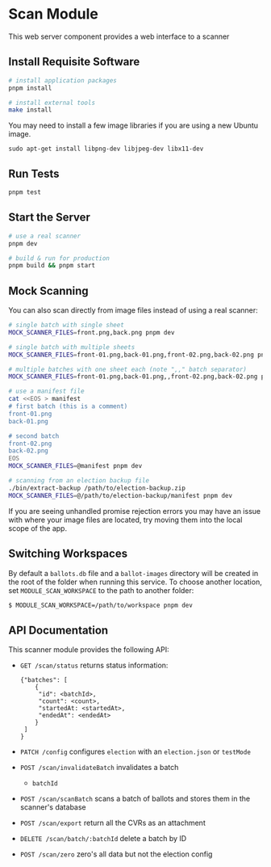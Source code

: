 # Scan Module

This web server component provides a web interface to a scanner

## Install Requisite Software

```sh
# install application packages
pnpm install

# install external tools
make install
```

You may need to install a few image libraries if you are using a new Ubuntu
image.

```
sudo apt-get install libpng-dev libjpeg-dev libx11-dev
```

## Run Tests

```sh
pnpm test
```

## Start the Server

```sh
# use a real scanner
pnpm dev

# build & run for production
pnpm build && pnpm start
```

## Mock Scanning

You can also scan directly from image files instead of using a real scanner:

```sh
# single batch with single sheet
MOCK_SCANNER_FILES=front.png,back.png pnpm dev

# single batch with multiple sheets
MOCK_SCANNER_FILES=front-01.png,back-01.png,front-02.png,back-02.png pnpm dev

# multiple batches with one sheet each (note ",," batch separator)
MOCK_SCANNER_FILES=front-01.png,back-01.png,,front-02.png,back-02.png pnpm dev

# use a manifest file
cat <<EOS > manifest
# first batch (this is a comment)
front-01.png
back-01.png

# second batch
front-02.png
back-02.png
EOS
MOCK_SCANNER_FILES=@manifest pnpm dev

# scanning from an election backup file
./bin/extract-backup /path/to/election-backup.zip
MOCK_SCANNER_FILES=@/path/to/election-backup/manifest pnpm dev
```

If you are seeing unhandled promise rejection errors you may have an issue with where your image files are located, try moving them into the local scope of the app.

## Switching Workspaces

By default a `ballots.db` file and a `ballot-images` directory will be created
in the root of the folder when running this service. To choose another location,
set `MODULE_SCAN_WORKSPACE` to the path to another folder:

```sh
$ MODULE_SCAN_WORKSPACE=/path/to/workspace pnpm dev
```

## API Documentation

This scanner module provides the following API:

- `GET /scan/status` returns status information:

  ```
  {"batches": [
      {
       "id": <batchId>,
       "count": <count>,
       "startedAt: <startedAt>,
       "endedAt": <endedAt>
      }
   ]
  }
  ```

- `PATCH /config` configures `election` with an `election.json` or `testMode`

- `POST /scan/invalidateBatch` invalidates a batch

  - `batchId`

- `POST /scan/scanBatch` scans a batch of ballots and stores them in the
  scanner's database

- `POST /scan/export` return all the CVRs as an attachment

- `DELETE /scan/batch/:batchId` delete a batch by ID

- `POST /scan/zero` zero's all data but not the election config
